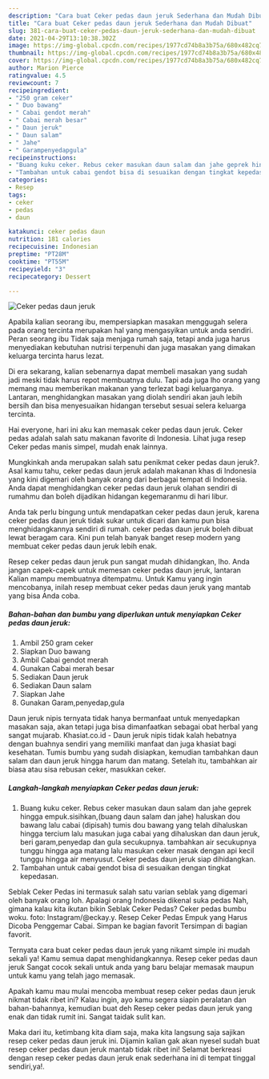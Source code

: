 ```yaml
---
description: "Cara buat Ceker pedas daun jeruk Sederhana dan Mudah Dibuat"
title: "Cara buat Ceker pedas daun jeruk Sederhana dan Mudah Dibuat"
slug: 381-cara-buat-ceker-pedas-daun-jeruk-sederhana-dan-mudah-dibuat
date: 2021-04-29T13:10:38.302Z
image: https://img-global.cpcdn.com/recipes/1977cd74b8a3b75a/680x482cq70/ceker-pedas-daun-jeruk-foto-resep-utama.jpg
thumbnail: https://img-global.cpcdn.com/recipes/1977cd74b8a3b75a/680x482cq70/ceker-pedas-daun-jeruk-foto-resep-utama.jpg
cover: https://img-global.cpcdn.com/recipes/1977cd74b8a3b75a/680x482cq70/ceker-pedas-daun-jeruk-foto-resep-utama.jpg
author: Marion Pierce
ratingvalue: 4.5
reviewcount: 7
recipeingredient:
- "250 gram ceker"
- " Duo bawang"
- " Cabai gendot merah"
- " Cabai merah besar"
- " Daun jeruk"
- " Daun salam"
- " Jahe"
- " Garampenyedapgula"
recipeinstructions:
- "Buang kuku ceker. Rebus ceker masukan daun salam dan jahe geprek hingga empuk.sisihkan,(buang daun salam dan jahe) haluskan dou bawang lalu cabai (dipisah) tumis dou bawang yang telah dihaluskan hingga tercium lalu masukan juga cabai yang dihaluskan dan daun jeruk, beri garam,penyedap dan gula secukupnya. tambahkan air secukupnya tunggu hingga aga matang lalu masukan ceker masak dengan api kecil tunggu hingga air menyusut. Ceker pedas daun jeruk siap dihidangkan."
- "Tambahan untuk cabai gendot bisa di sesuaikan dengan tingkat kepedasan."
categories:
- Resep
tags:
- ceker
- pedas
- daun

katakunci: ceker pedas daun 
nutrition: 181 calories
recipecuisine: Indonesian
preptime: "PT28M"
cooktime: "PT55M"
recipeyield: "3"
recipecategory: Dessert

---
```



![Ceker pedas daun jeruk](https://img-global.cpcdn.com/recipes/1977cd74b8a3b75a/680x482cq70/ceker-pedas-daun-jeruk-foto-resep-utama.jpg)

Apabila kalian seorang ibu, mempersiapkan masakan menggugah selera pada orang tercinta merupakan hal yang mengasyikan untuk anda sendiri. Peran seorang ibu Tidak saja menjaga rumah saja, tetapi anda juga harus menyediakan kebutuhan nutrisi terpenuhi dan juga masakan yang dimakan keluarga tercinta harus lezat.

Di era  sekarang, kalian sebenarnya dapat membeli masakan yang sudah jadi meski tidak harus repot membuatnya dulu. Tapi ada juga lho orang yang memang mau memberikan makanan yang terlezat bagi keluarganya. Lantaran, menghidangkan masakan yang diolah sendiri akan jauh lebih bersih dan bisa menyesuaikan hidangan tersebut sesuai selera keluarga tercinta. 

Hai everyone, hari ini aku kan memasak ceker pedas daun jeruk. Ceker pedas adalah salah satu makanan favorite di Indonesia. Lihat juga resep Ceker pedas manis simpel, mudah enak lainnya.

Mungkinkah anda merupakan salah satu penikmat ceker pedas daun jeruk?. Asal kamu tahu, ceker pedas daun jeruk adalah makanan khas di Indonesia yang kini digemari oleh banyak orang dari berbagai tempat di Indonesia. Anda dapat menghidangkan ceker pedas daun jeruk olahan sendiri di rumahmu dan boleh dijadikan hidangan kegemaranmu di hari libur.

Anda tak perlu bingung untuk mendapatkan ceker pedas daun jeruk, karena ceker pedas daun jeruk tidak sukar untuk dicari dan kamu pun bisa menghidangkannya sendiri di rumah. ceker pedas daun jeruk boleh dibuat lewat beragam cara. Kini pun telah banyak banget resep modern yang membuat ceker pedas daun jeruk lebih enak.

Resep ceker pedas daun jeruk pun sangat mudah dihidangkan, lho. Anda jangan capek-capek untuk memesan ceker pedas daun jeruk, lantaran Kalian mampu membuatnya ditempatmu. Untuk Kamu yang ingin mencobanya, inilah resep membuat ceker pedas daun jeruk yang mantab yang bisa Anda coba.

<!--inarticleads1-->

##### Bahan-bahan dan bumbu yang diperlukan untuk menyiapkan Ceker pedas daun jeruk:

1. Ambil 250 gram ceker
1. Siapkan  Duo bawang
1. Ambil  Cabai gendot merah
1. Gunakan  Cabai merah besar
1. Sediakan  Daun jeruk
1. Sediakan  Daun salam
1. Siapkan  Jahe
1. Gunakan  Garam,penyedap,gula


Daun jeruk nipis ternyata tidak hanya bermanfaat untuk menyedapkan masakan saja, akan tetapi juga bisa dimanfaatkan sebagai obat herbal yang sangat mujarab. Khasiat.co.id - Daun jeruk nipis tidak kalah hebatnya dengan buahnya sendiri yang memiliki manfaat dan juga khasiat bagi kesehatan. Tumis bumbu yang sudah disiapkan, kemudian tambahkan daun salam dan daun jeruk hingga harum dan matang. Setelah itu, tambahkan air biasa atau sisa rebusan ceker, masukkan ceker. 

<!--inarticleads2-->

##### Langkah-langkah menyiapkan Ceker pedas daun jeruk:

1. Buang kuku ceker. Rebus ceker masukan daun salam dan jahe geprek hingga empuk.sisihkan,(buang daun salam dan jahe) haluskan dou bawang lalu cabai (dipisah) tumis dou bawang yang telah dihaluskan hingga tercium lalu masukan juga cabai yang dihaluskan dan daun jeruk, beri garam,penyedap dan gula secukupnya. tambahkan air secukupnya tunggu hingga aga matang lalu masukan ceker masak dengan api kecil tunggu hingga air menyusut. Ceker pedas daun jeruk siap dihidangkan.
1. Tambahan untuk cabai gendot bisa di sesuaikan dengan tingkat kepedasan.


Seblak Ceker Pedas ini termasuk salah satu varian seblak yang digemari oleh banyak orang loh. Apalagi orang Indonesia dikenal suka pedas Nah, gimana kalau kita ikutan bikin Seblak Ceker Pedas? Ceker pedas bumbu woku. foto: Instagram/@eckay.y. Resep Ceker Pedas Empuk yang Harus Dicoba Penggemar Cabai. Simpan ke bagian favorit Tersimpan di bagian favorit. 

Ternyata cara buat ceker pedas daun jeruk yang nikamt simple ini mudah sekali ya! Kamu semua dapat menghidangkannya. Resep ceker pedas daun jeruk Sangat cocok sekali untuk anda yang baru belajar memasak maupun untuk kamu yang telah jago memasak.

Apakah kamu mau mulai mencoba membuat resep ceker pedas daun jeruk nikmat tidak ribet ini? Kalau ingin, ayo kamu segera siapin peralatan dan bahan-bahannya, kemudian buat deh Resep ceker pedas daun jeruk yang enak dan tidak rumit ini. Sangat taidak sulit kan. 

Maka dari itu, ketimbang kita diam saja, maka kita langsung saja sajikan resep ceker pedas daun jeruk ini. Dijamin kalian gak akan nyesel sudah buat resep ceker pedas daun jeruk mantab tidak ribet ini! Selamat berkreasi dengan resep ceker pedas daun jeruk enak sederhana ini di tempat tinggal sendiri,ya!.

